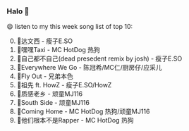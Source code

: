 

### Halo 👋

😄 listen to my this week song list of top 10:

0. 🌈达文西 - 瘦子E.SO
1. 🌈嘿嘿Taxi - MC HotDog 热狗
2. 🌈自己都不自己(dead presedent remix by josh) - 瘦子E.SO
3. 🌈Everywhere We Go - 陈冠希/MC仁/厨房仔/应采儿
4. 🌈Fly Out - 兄弟本色
5. 🌈祖先 ft. HowZ - 瘦子E.SO/HowZ
6. 🌈质感老乡 - 顽童MJ116
7. 🌈South Side - 顽童MJ116
8. 🌈Coming Home - MC HotDog 热狗/顽童MJ116
9. 🌈他们根本不是Rapper - MC HotDog 热狗

